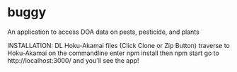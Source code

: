 # buggy
An application to access DOA data on pests, pesticide, and plants

INSTALLATION:
DL Hoku-Akamai files (Click Clone or Zip Button) 
traverse to Hoku-Akamai on the commandline
enter npm install
then npm start
go to http://localhost:3000/ 
and you'll see the app!

